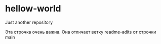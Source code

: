 # hellow-world
Just another repository

Эта строчка очень важна. Она отличает ветку readme-adits от строчки main
